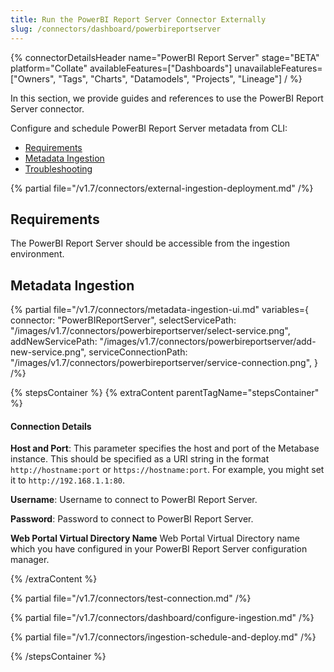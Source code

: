 ```yaml
---
title: Run the PowerBI Report Server Connector Externally
slug: /connectors/dashboard/powerbireportserver
---
```


{% connectorDetailsHeader
  name="PowerBI Report Server"
  stage="BETA"
  platform="Collate"
  availableFeatures=["Dashboards"]
  unavailableFeatures=["Owners", "Tags", "Charts", "Datamodels", "Projects", "Lineage"]
/ %}

In this section, we provide guides and references to use the PowerBI Report Server connector.

Configure and schedule PowerBI Report Server metadata from CLI:

- [Requirements](#requirements)
- [Metadata Ingestion](#metadata-ingestion)
- [Troubleshooting](/connectors/dashboard/powerbireportserver/troubleshooting)

{% partial file="/v1.7/connectors/external-ingestion-deployment.md" /%}

## Requirements

The PowerBI Report Server should be accessible from the ingestion environment.

## Metadata Ingestion

{% partial 
  file="/v1.7/connectors/metadata-ingestion-ui.md" 
  variables={
    connector: "PowerBIReportServer", 
    selectServicePath: "/images/v1.7/connectors/powerbireportserver/select-service.png",
    addNewServicePath: "/images/v1.7/connectors/powerbireportserver/add-new-service.png",
    serviceConnectionPath: "/images/v1.7/connectors/powerbireportserver/service-connection.png",
} 
/%}

{% stepsContainer %}
{% extraContent parentTagName="stepsContainer" %}

#### Connection Details

**Host and Port**:
This parameter specifies the host and port of the Metabase instance. This should be specified as a URI string in the format `http://hostname:port` or `https://hostname:port`. 
For example, you might set it to `http://192.168.1.1:80`.

**Username**:
Username to connect to PowerBI Report Server.

**Password**:
Password to connect to PowerBI Report Server.

**Web Portal Virtual Directory Name**
Web Portal Virtual Directory name which you have configured in your PowerBI Report Server configuration manager.

{% /extraContent %}

{% partial file="/v1.7/connectors/test-connection.md" /%}

{% partial file="/v1.7/connectors/dashboard/configure-ingestion.md" /%}

{% partial file="/v1.7/connectors/ingestion-schedule-and-deploy.md" /%}

{% /stepsContainer %}
